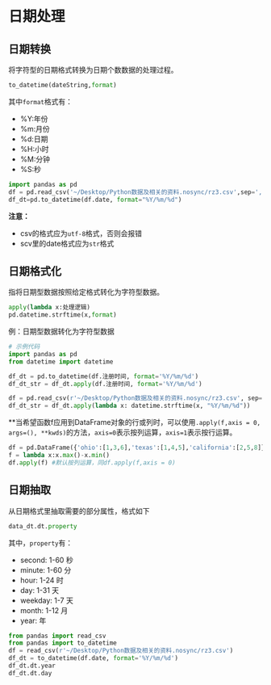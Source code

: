 # 日期处理
## 日期转换
将字符型的日期格式转换为日期个数数据的处理过程。
```python
to_datetime(dateString,format)
```
其中`format`格式有：
+ %Y:年份
+ %m:月份
+ %d:日期
+ %H:小时
+ %M:分钟
+ %S:秒

```python
import pandas as pd
df = pd.read_csv('~/Desktop/Python数据及相关的资料.nosync/rz3.csv',sep=',',encoding='utf8')
df_dt=pd.to_datetime(df.date, format="%Y/%m/%d")
```
**注意：**
+ csv的格式应为`utf-8`格式，否则会报错
+ scv里的date格式应为`str`格式

## 日期格式化
指将日期型数据按照给定格式转化为字符型数据。
```python
apply(lambda x:处理逻辑)
pd.datetime.strftime(x,format)
```
例：日期型数据转化为字符型数据

```python
# 示例代码
import pandas as pd
from datetime import datetime

df_dt = pd.to_datetime(df.注册时间, format='%Y/%m/%d')
df_dt_str = df_dt.apply(df.注册时间, format='%Y/%m/%d')

df = pd.read_csv(r'~/Desktop/Python数据及相关的资料.nosync/rz3.csv', sep=',', encoding='utf8')
df_dt_str = df_dt.apply(lambda x: datetime.strftime(x, "%Y/%m/%d"))
```
**当希望函数f应用到DataFrame对象的行或列时，可以使用`.apply(f,axis = 0, args=(), **kwds)`的方法，`axis=0`表示按列运算，`axis=1`表示按行运算。
```python
df = pd.DataFrame({'ohio':[1,3,6],'texas':[1,4,5],'california':[2,5,8]}, index = ['a','c','d'])
f = lambda x:x.max()-x.min()
df.apply(f) #默认按列运算，同df.apply(f,axis = 0)
```

## 日期抽取
从日期格式里抽取需要的部分属性，格式如下
```python
data_dt.dt.property
```
其中，`property`有：
+ second: 1-60 秒
+ minute: 1-60 分
+ hour: 1-24 时
+ day: 1-31 天
+ weekday: 1-7 天
+ month: 1-12 月
+ year: 年
```python
from pandas import read_csv
from pandas import to_datetime
df = read_csv(r'~/Desktop/Python数据及相关的资料.nosync/rz3.csv')
df_dt = to_datetime(df.date, format='%Y/%m/%d')
df_dt.dt.year
df_dt.dt.day

```